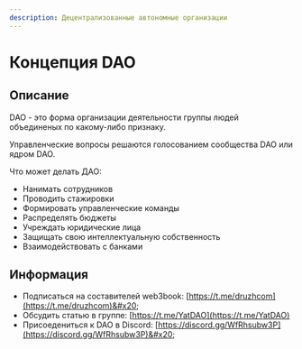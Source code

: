 ```yaml
---
description: Децентрализованные автономные организации
---
```


# Концепция DAO

## Описание

DAO - это форма организации деятельности группы людей объединеных по какому-либо признаку.

Управленческие вопросы решаются голосованием сообщества DAO или ядром DAO.&#x20;

Что может делать ДАО:

* Нанимать сотрудников
* Проводить стажировки
* Формировать управленческие команды
* Распределять бюджеты
* Учреждать юридические лица
* Защищать свою интеллектуальную собственность
* Взаимодействовать с банками

## Информация

* Подписаться на составителей web3book: [https://t.me/druzhcom](https://t.me/druzhcom)&#x20;
* Обсудить статью в группе: [https://t.me/YatDAO](https://t.me/YatDAO)
* Присоедениться к DAO в Discord: [https://discord.gg/WfRhsubw3P](https://discord.gg/WfRhsubw3P)&#x20;
